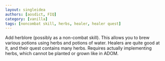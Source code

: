```yaml
---
layout: singleidea
authors: [aosdict, FIQ]
category: [vanilla]
tags: [noncombat skill, herbs, healer, healer quest]
---
```

Add herblore (possibly as a non-combat skill). This allows you to brew various potions using herbs and potions of water. Healers are quite good at it, and their quest contains many herbs. Requires actually implementing herbs, which cannot be planted or grown like in ADOM.
